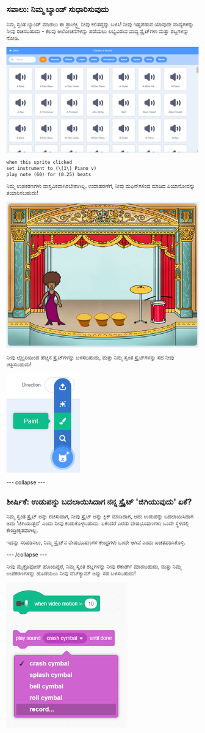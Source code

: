 ## ಸವಾಲು: ನಿಮ್ಮ ಬ್ಯಾಂಡ್ ಸುಧಾರಿಸುವುದು

ನಿಮ್ಮ ಸ್ವಂತ ಬ್ಯಾಂಡ್ ಮಾಡಲು ಈ ಪ್ರಾಜೆಕ್ಟ್ಲ್ಲಿ ನೀವು ಕಲಿತದ್ದನ್ನು ಬಳಸಿ! ನೀವು ಇಷ್ಟಪಡುವ ಯಾವುದೇ ವಾದ್ಯಗಳನ್ನು ನೀವು ರಚಿಸಬಹುದು - ಕೆಲವು ಆಲೋಚನೆಗಳನ್ನು ಪಡೆಯಲು ಲಭ್ಯವಿರುವ ವಾದ್ಯ ಸ್ಪ್ರೈಟ್‌ಗಳು ಮತ್ತು ಶಬ್ದಗಳನ್ನು ನೋಡಿ.

![ಸ್ಕ್ರೀನ್‍ಶಾಟ್](images/band-ideas-sounds.png)

```blocks3
when this sprite clicked
set instrument to (\(1\) Piano v)
play note (60) for (0.25) beats
```

ನಿಮ್ಮ ಉಪಕರಣಗಳು ವಾಸ್ತವಿಕವಾಗಿರಬೇಕಾಗಿಲ್ಲ. ಉದಾಹರಣೆಗೆ, ನೀವು ಮಫಿನ್‌ಗಳಿಂದ ಮಾಡಿದ ಪಿಯಾನೋವನ್ನು ತಯಾರಿಸಬಹುದು!

![ಸ್ಕ್ರೀನ್‍ಶಾಟ್](images/band-piano.png)

ನೀವು ಲೈಬ್ರರಿಯಿಂದ ಹೆಚ್ಚಿನ ಸ್ಪ್ರೈಟ್‌ಗಳನ್ನು ಬಳಸಬಹುದು, ಮತ್ತು ನಿಮ್ಮ ಸ್ವಂತ ಸ್ಪ್ರೈಟ್‌ಗಳನ್ನು ಸಹ ನೀವು ಚಿತ್ರಿಸಬಹುದು!

![ಸ್ಕ್ರೀನ್‍ಶಾಟ್](images/band-draw.png)

--- collapse ---

## ಶೀರ್ಷಿಕೆ: ಉಡುಪನ್ನು ಬದಲಾಯಿಸಿದಾಗ ನನ್ನ ಸ್ಪ್ರೈಟ್ 'ಜಿಗಿಯುವುದು' ಏಕೆ?

ನಿಮ್ಮ ಸ್ವಂತ ಸ್ಪ್ರೈಟ್ ಅನ್ನು ರಚಿಸುವಾಗ, ನೀವು ಸ್ಪ್ರೈಟ್ ಅನ್ನು ಕ್ಲಿಕ್ ಮಾಡಿದಾಗ, ಅದು ಉಡುಪನ್ನು ಬದಲಾಯಿಸಿದಾಗ ಅದು 'ಜಿಗಿಯುತ್ತದೆ' ಎಂದು ನೀವು ಕಂಡುಕೊಳ್ಳಬಹುದು. ಏಕೆಂದರೆ ಎರಡು ವೇಷಭೂಷಣಗಳು ಒಂದೇ ಸ್ಥಳದಲ್ಲಿ ಕೇಂದ್ರೀಕೃತವಾಗಿಲ್ಲ.

ಇದನ್ನು ಸರಿಪಡಿಸಲು, ನಿಮ್ಮ ಸ್ಪ್ರೈಟ್‌ನ ವೇಷಭೂಷಣಗಳ ಕೇಂದ್ರಗಳು ಒಂದೇ ಆಗಿವೆ ಎಂದು ಖಚಿತಪಡಿಸಿಕೊಳ್ಳಿ.

--- /collapse ---

ನೀವು ಮೈಕ್ರೊಫೋನ್ ಹೊಂದಿದ್ದರೆ, ನಿಮ್ಮ ಸ್ವಂತ ಶಬ್ದಗಳನ್ನು ನೀವು ರೆಕಾರ್ಡ್ ಮಾಡಬಹುದು, ಮತ್ತು ನಿಮ್ಮ ಉಪಕರಣಗಳನ್ನು ಹೊಡೆಯಲು ನೀವು ವೆಬ್‌ಕ್ಯಾಮ್ ಅನ್ನು ಸಹ ಬಳಸಬಹುದು!

![ಸ್ಕ್ರೀನ್‍ಶಾಟ್](images/band-io.png)